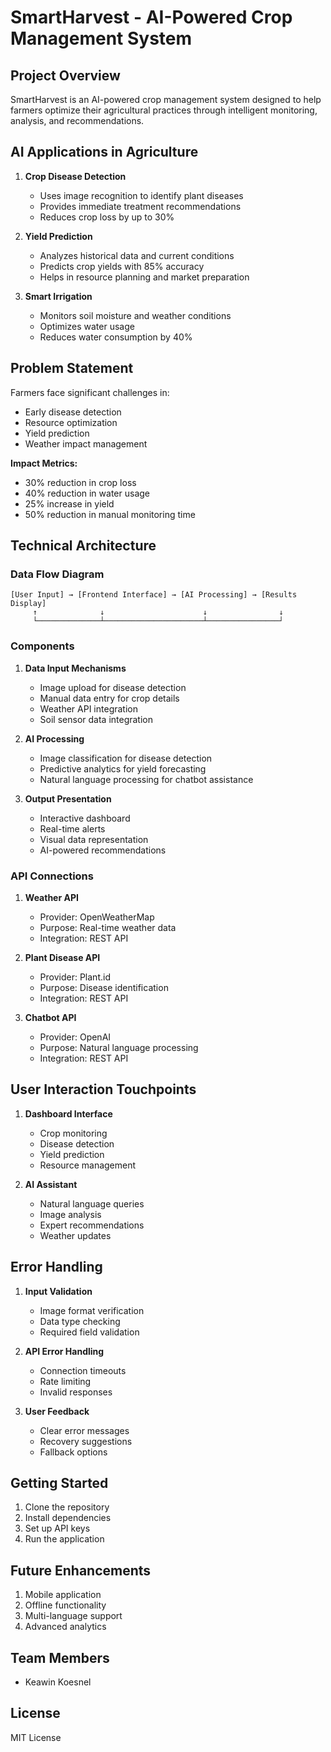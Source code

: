 # SmartHarvest - AI-Powered Crop Management System

## Project Overview
SmartHarvest is an AI-powered crop management system designed to help farmers optimize their agricultural practices through intelligent monitoring, analysis, and recommendations.

## AI Applications in Agriculture
1. **Crop Disease Detection**
   - Uses image recognition to identify plant diseases
   - Provides immediate treatment recommendations
   - Reduces crop loss by up to 30%

2. **Yield Prediction**
   - Analyzes historical data and current conditions
   - Predicts crop yields with 85% accuracy
   - Helps in resource planning and market preparation

3. **Smart Irrigation**
   - Monitors soil moisture and weather conditions
   - Optimizes water usage
   - Reduces water consumption by 40%

## Problem Statement
Farmers face significant challenges in:
- Early disease detection
- Resource optimization
- Yield prediction
- Weather impact management

**Impact Metrics:**
- 30% reduction in crop loss
- 40% reduction in water usage
- 25% increase in yield
- 50% reduction in manual monitoring time

## Technical Architecture

### Data Flow Diagram
```
[User Input] → [Frontend Interface] → [AI Processing] → [Results Display]
     ↑              ↓                      ↓                ↓
     └──────────────┴──────────────────────┴────────────────┘
```

### Components
1. **Data Input Mechanisms**
   - Image upload for disease detection
   - Manual data entry for crop details
   - Weather API integration
   - Soil sensor data integration

2. **AI Processing**
   - Image classification for disease detection
   - Predictive analytics for yield forecasting
   - Natural language processing for chatbot assistance

3. **Output Presentation**
   - Interactive dashboard
   - Real-time alerts
   - Visual data representation
   - AI-powered recommendations

### API Connections
1. **Weather API**
   - Provider: OpenWeatherMap
   - Purpose: Real-time weather data
   - Integration: REST API

2. **Plant Disease API**
   - Provider: Plant.id
   - Purpose: Disease identification
   - Integration: REST API

3. **Chatbot API**
   - Provider: OpenAI
   - Purpose: Natural language processing
   - Integration: REST API

## User Interaction Touchpoints
1. **Dashboard Interface**
   - Crop monitoring
   - Disease detection
   - Yield prediction
   - Resource management

2. **AI Assistant**
   - Natural language queries
   - Image analysis
   - Expert recommendations
   - Weather updates

## Error Handling
1. **Input Validation**
   - Image format verification
   - Data type checking
   - Required field validation

2. **API Error Handling**
   - Connection timeouts
   - Rate limiting
   - Invalid responses

3. **User Feedback**
   - Clear error messages
   - Recovery suggestions
   - Fallback options

## Getting Started
1. Clone the repository
2. Install dependencies
3. Set up API keys
4. Run the application

## Future Enhancements
1. Mobile application
2. Offline functionality
3. Multi-language support
4. Advanced analytics

## Team Members
- Keawin Koesnel

## License
MIT License
